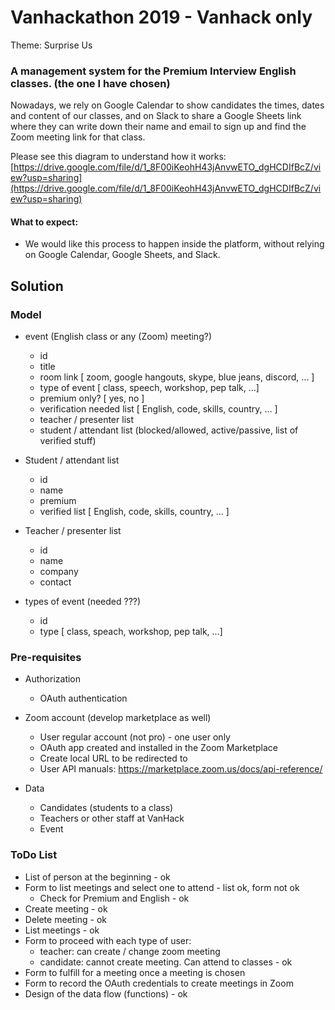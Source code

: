 # Vanhackathon 2019 - Vanhack only

 Theme: Surprise Us

### A management system for the Premium Interview English classes. (the one I have chosen)

Nowadays, we rely on Google Calendar to show candidates the times, dates and content of our classes, and on Slack to share a Google Sheets link where they can write down their name and email to sign up and find the Zoom meeting link for that class. 

Please see this diagram to understand how it works: [https://drive.google.com/file/d/1_8F00iKeohH43jAnvwETO_dgHCDIfBcZ/view?usp=sharing](https://drive.google.com/file/d/1_8F00iKeohH43jAnvwETO_dgHCDIfBcZ/view?usp=sharing)

#### What to expect:

 - We would like this process to happen inside the platform, without relying on Google Calendar, Google Sheets, and Slack.

## Solution

### Model

  - event (English class or any (Zoom) meeting?)
    - id
    - title
    - room link [ zoom, google hangouts, skype, blue jeans, discord, ... ]
    - type of event [ class, speech, workshop, pep talk, ...]
    - premium only? [ yes, no ]
    - verification needed list [ English, code, skills, country, ... ]
    - teacher / presenter list 
    - student / attendant list (blocked/allowed, active/passive, list of verified stuff)
  
  - Student / attendant list
    - id
    - name
    - premium
    - verified list [ English, code, skills, country, ... ]

  - Teacher / presenter list
    - id
    - name
    - company
    - contact

  - types of event (needed ???)
    - id
    - type [ class, speach, workshop, pep talk, ...]

### Pre-requisites
  - Authorization
    - OAuth authentication

  - Zoom account (develop marketplace as well)
    - User regular account (not pro) - one user only
    - OAuth app created and installed in the Zoom Marketplace
    - Create local URL to be redirected to 
    - User API manuals: https://marketplace.zoom.us/docs/api-reference/
    
  - Data
    - Candidates (students to a class)
    - Teachers or other staff at VanHack
    - Event

### ToDo List
  - List of person at the beginning - ok
  - Form to list meetings and select one to attend - list ok, form not ok
    - Check for Premium and English - ok
  - Create meeting - ok
  - Delete meeting - ok
  - List meetings - ok
  - Form to proceed with each type of user: 
    - teacher: can create / change zoom meeting
    - candidate: cannot create meeting. Can attend to classes - ok
  - Form to fulfill for a meeting once a meeting is chosen
  - Form to record the OAuth credentials to create meetings in Zoom
  - Design of the data flow (functions) - ok
